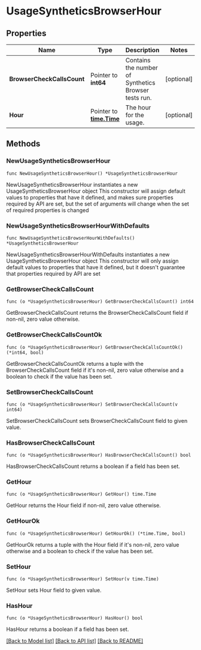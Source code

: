 # UsageSyntheticsBrowserHour

## Properties

Name | Type | Description | Notes
------------ | ------------- | ------------- | -------------
**BrowserCheckCallsCount** | Pointer to **int64** | Contains the number of Synthetics Browser tests run. | [optional] 
**Hour** | Pointer to [**time.Time**](time.Time.md) | The hour for the usage. | [optional] 

## Methods

### NewUsageSyntheticsBrowserHour

`func NewUsageSyntheticsBrowserHour() *UsageSyntheticsBrowserHour`

NewUsageSyntheticsBrowserHour instantiates a new UsageSyntheticsBrowserHour object
This constructor will assign default values to properties that have it defined,
and makes sure properties required by API are set, but the set of arguments
will change when the set of required properties is changed

### NewUsageSyntheticsBrowserHourWithDefaults

`func NewUsageSyntheticsBrowserHourWithDefaults() *UsageSyntheticsBrowserHour`

NewUsageSyntheticsBrowserHourWithDefaults instantiates a new UsageSyntheticsBrowserHour object
This constructor will only assign default values to properties that have it defined,
but it doesn't guarantee that properties required by API are set

### GetBrowserCheckCallsCount

`func (o *UsageSyntheticsBrowserHour) GetBrowserCheckCallsCount() int64`

GetBrowserCheckCallsCount returns the BrowserCheckCallsCount field if non-nil, zero value otherwise.

### GetBrowserCheckCallsCountOk

`func (o *UsageSyntheticsBrowserHour) GetBrowserCheckCallsCountOk() (*int64, bool)`

GetBrowserCheckCallsCountOk returns a tuple with the BrowserCheckCallsCount field if it's non-nil, zero value otherwise
and a boolean to check if the value has been set.

### SetBrowserCheckCallsCount

`func (o *UsageSyntheticsBrowserHour) SetBrowserCheckCallsCount(v int64)`

SetBrowserCheckCallsCount sets BrowserCheckCallsCount field to given value.

### HasBrowserCheckCallsCount

`func (o *UsageSyntheticsBrowserHour) HasBrowserCheckCallsCount() bool`

HasBrowserCheckCallsCount returns a boolean if a field has been set.

### GetHour

`func (o *UsageSyntheticsBrowserHour) GetHour() time.Time`

GetHour returns the Hour field if non-nil, zero value otherwise.

### GetHourOk

`func (o *UsageSyntheticsBrowserHour) GetHourOk() (*time.Time, bool)`

GetHourOk returns a tuple with the Hour field if it's non-nil, zero value otherwise
and a boolean to check if the value has been set.

### SetHour

`func (o *UsageSyntheticsBrowserHour) SetHour(v time.Time)`

SetHour sets Hour field to given value.

### HasHour

`func (o *UsageSyntheticsBrowserHour) HasHour() bool`

HasHour returns a boolean if a field has been set.


[[Back to Model list]](../README.md#documentation-for-models) [[Back to API list]](../README.md#documentation-for-api-endpoints) [[Back to README]](../README.md)


